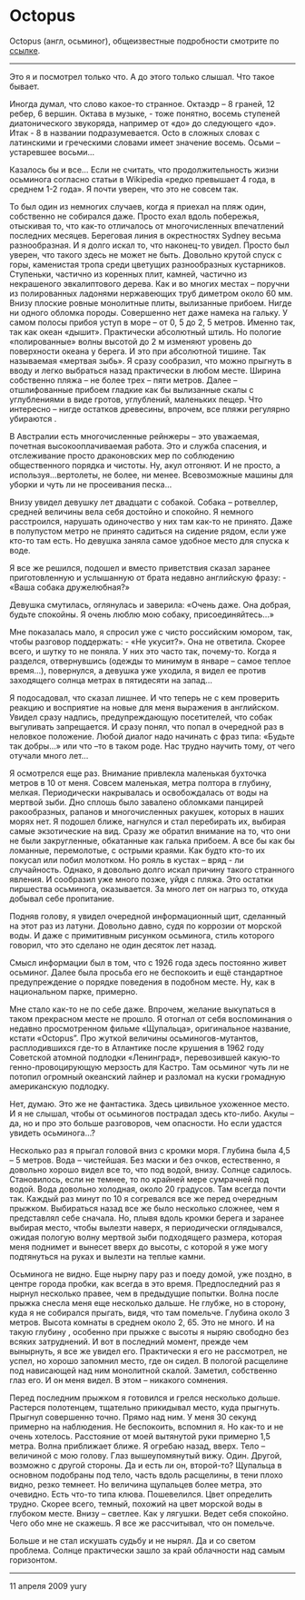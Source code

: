 # Octopus

Octopus (англ, осьминог), общеизвестные подробности смотрите по [ссылке](http://ru.wikipedia.org/wiki/%D0%9E%D1%81%D1%8C%D0%BC%D0%B8%D0%BD%D0%BE%D0%B3).

***


Это я и посмотрел только что. А до этого только слышал. Что такое бывает.

Иногда думал, что слово какое-то странное. Октаэдр – 8 граней, 12 ребер, 6 вершин. Октава в музыке, - тоже понятно, восемь ступеней диатонического звукоряда, например от «до» до следующего «до». Итак - 8 в названии подразумевается. Octo  в сложных словах с латинскими и греческими словами имеет значение восемь. Осьми – устаревшее восьми…  

Казалось бы и все…  Если не считать, что продолжительность жизни осьминога согласно статьи в  Wikipedia  «редко превышает 4 года, в среднем 1-2 года». Я почти уверен, что это не совсем так. 

То был один из немногих случаев, когда я приехал на пляж один, собственно не собирался даже. Просто ехал вдоль побережья, отыскивая то, что как-то отличалось от многочисленных впечатлений последних месяцев. Береговая линия в окрестностях Sydney весьма разнообразная. И я долго искал то, что наконец-то увидел. Просто был уверен, что такого здесь не может не быть. Довольно крутой спуск с горы, каменистая тропа среди цветущих разнообразных кустарников. Ступеньки, частично из коренных плит, камней, частично из некрашеного эвкалиптового дерева.  Как и во многих местах – поручни из полированных ладонями нержавеющих труб диметром около 60 мм. Внизу плоские ровные монолитные плиты, вылизанные прибоем. Нигде ни одного обломка породы. Совершенно нет даже намека на гальку. У самом полосы прибоя уступ в море – от 0, 5 до 2, 5 метров. Именно так, так как океан «дышит». Практически абсолютный штиль. Но пологие «полированные» волны высотой до 2 м изменяют уровень до поверхности океана у берега. И это при абсолютной тишине. Так называемая «мертвая зыбь». Я сразу сообразил, что можно прыгнуть в вводу и легко выбраться назад практически в любом месте. Ширина собственно пляжа – не более трех – пяти метров. Далее – отшлифованные прибоем гладкие как бы вылизанные скалы с углублениями в виде гротов, углублений, маленьких пещер. Что интересно – нигде остатков древесины, впрочем, все пляжи регулярно убираются .

В Австралии есть многочисленные рейнжеры – это уважаемая, почетная высокооплачиваемая работа. Это и служба спасения, и отслеживание просто драконовских мер по соблюдению общественного порядка и чистоты. Ну, акул отгоняют. И не просто, а используя…вертолеты, не более, ни менее. Всевозможные машины для уборки и чуть ли не просеивания песка… 

Внизу увидел девушку лет двадцати с собакой. Собака – ротвеллер, средней величины вела себя достойно и спокойно. Я немного расстроился, нарушать одиночество у них там как-то не принято. Даже в полупустом метро не принято садиться на сидение рядом, если уже кто-то там есть.  Но девушка заняла самое удобное место для спуска к воде.

Я все же решился, подошел и вместо приветствия сказал заранее приготовленную и услышанную от брата недавно английскую фразу: - «Ваша собака дружелюбная?» 

Девушка смутилась, оглянулась и заверила: «Очень даже. Она добрая, будьте спокойны. Я очень люблю мою собаку, присоединяйтесь…» 

Мне показалась мало, я спросил уже с чисто российским юмором, так, чтобы разговор поддержать: - «Не укусит?». Она не ответила. Скорее всего, и шутку то не поняла. У них это часто так, почему-то.  Когда я разделся, отвернувшись (одежды то минимум в январе – самое теплое время…), повернулся, а девушка уже уходила, я видел ее против заходящего солнца метрах в пятидесяти на запад… 

Я подосадовал, что сказал лишнее. И что теперь не с кем проверить реакцию и восприятие на новые для меня выражения в английском.   Увидел сразу надпись, предупреждающую посетителей, что собак выгуливать запрещается. И сразу понял, что попал в очередной раз в неловкое положение. Любой диалог надо начинать с фраз типа: «Будьте так добры…» или что –то в таком роде.  Нас трудно научить тому, от чего отучали много лет…

Я осмотрелся еще раз. Внимание привлекла маленькая бухточка метров в 10 от меня. Совсем маленькая, метра полтора в глубину, мелкая. Периодически накрывалась и освобождалась от воды на мертвой зыби. Дно сплошь было завалено обломками панцирей ракообразных, рапанов и многочисленных ракушек, которых в наших морях нет. Я подошел ближе, нагнулся и стал перебирать их, выбирая самые экзотические на вид. Сразу же обратил внимание на то, что они не были закругленные, обкатанные как галька прибоем. А все бы как бы ломанные, перемолотые, с острыми краями. Как будто кто-то их покусал или побил молотком. Но рояль в кустах – вряд - ли случайность. Однако, я довольно долго искал причину такого странного явления. И сообразил уже много позже, уйдя с пляжа. Это остатки пиршества осьминога, оказывается. За много лет он нагрыз то, откуда добывал себе пропитание. 

Подняв голову, я увидел очередной информационный щит, сделанный на этот раз из латуни. Довольно давно, судя по коррозии от морской воды. И даже с примитивным рисунком осьминога, стиль которого говорил, что это сделано не один десяток лет назад. 

Смысл информации был в том, что с 1926 года здесь постоянно живет осьминог. Далее была просьба его не беспокоить и ещё стандартное предупреждение о порядке поведения в подобном месте. Ну, как в национальном парке, примерно.

Мне стало как-то не по себе даже. Впрочем, желание выкупаться в таком прекрасном месте  не прошло. Я    отогнал от себя воспоминания о  недавно просмотренном фильме «Щупальца», оригинальное название, кстати «Octopus”. Про жуткой величины осьминогов-мутантов, расплодившихся где-то в Атлантике после крушения в 1962 году Советской атомной подлодки «Ленинград», перевозившей какую-то генно-провоцирующую мерзость для Кастро.  Там осьминог чуть ли не потопил огромный океанский лайнер и разломал на куски громадную американскую подлодку. 

Нет, думаю. Это же не фантастика. Здесь цивильное ухоженное место. И я не слышал, чтобы от осьминогов пострадал здесь кто-либо. Акулы – да, но и про это больше разговоров, чем опасности. Но если удастся увидеть осьминога…?

Несколько раз я прыгал головой вниз с кромки моря. Глубина была 4,5 – 5 метров. Вода – чистейшая. Без маски и без очков, естественно, я довольно хорошо видел все то, что под водой, внизу.  Солнце садилось. Становилось, если не темнее, то по крайней мере сумрачней под водой. Вода довольно холодная, около 20 градусов. Там всегда почти так. Каждый раз минут по 10 я согревался все же перед очередным прыжком. Выбираться назад все же было несколько сложнее, чем я представлял себе сначала. Но, плывя вдоль кромки берега и заранее выбирая место, чтобы вылезти наверх, я периодически оглядывался, ожидая пологую волну мертвой зыби подходящего размера, которая меня поднимет и вынесет вверх до высоты, с которой я уже могу подтянуться на руках и вылезти на теплые камни. 

Осьминога не видно. Еще нырну пару раз и поеду домой, уже поздно, в центре города пробки, как всегда в это время. Предпоследний раз я нырнул несколько правее, чем в предыдущие попытки. Волна после прыжка снесла меня еще несколько дальше. Не глубже, но в сторону, куда я не собирался прыгать, видя, что там помельче. Глубина около 3 метров. Высота комнаты в среднем около 2, 65. Это не много. И на такую глубину , особенно при прыжке с высоты я ныряю свободно без всяких затруднений. И вот в последний момент, прежде чем вынырнуть, я все же увидел его. Практически я его не рассмотрел, не успел, но хорошо запомнил место, где он сидел. В пологой расщелине под нависающей над ним монолитной скалой. Заметил, собственно глаз его. И он меня видел. В этом – никакого сомнения. 

Перед последним прыжком я готовился и грелся несколько дольше. Растерся полотенцем, тщательно прикидывал место, куда прыгнуть. Прыгнул совершенно точно. Прямо над ним. У меня 30 секунд примерно на наблюдения. Не беспокоить, вспомнил я. Но как-то и не очень хотелось. Расстояние от моей вытянутой руки примерно 1,5 метра. Волна приближает ближе. Я огребаю назад, вверх. Тело – величиной с мою голову. Глаз вышеупомянутый вижу. Один. Другой, возможно с другой стороны. Да и есть ли он, второй-то? Щупальца в основном подобраны под тело, часть вдоль расщелины, в тени  плохо видно, резко темнеет. Но величина щупальцев более метра, это очевидно. Есть что-то типа клюва. Пошевелился. Цвет определить трудно. Скорее всего, темный, похожий на цвет морской воды  в глубоком месте. Внизу – светлее. Как у лягушки. Ведет себя спокойно. Чего обо мне не скажешь. Я все же рассчитывал, что он помельче.  

Больше и не стал искушать судьбу и не нырял. Да и со светом проблема. Солнце практически зашло за край облачности над самым горизонтом. 

***

11 апреля 2009
yury
